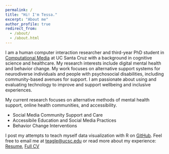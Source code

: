 ```yaml
---
permalink: /
title: "Hi! I'm Tessa."
excerpt: "About me"
author_profile: true
redirect_from: 
  - /about/
  - /about.html
---
```


I am a human computer interaction researcher and third-year PhD student in <a href="https://www.soe.ucsc.edu/departments/computational-media">Computational Media</a> at UC Santa Cruz with a background in cognitive science and healthcare. My research interests include digital mental health and behavior change. My work focuses on alternative support systems for neurodiverse individuals and people with psychosocial disabilities, including community-based avenues for support. I am passionate about using and evaluating technology to improve and support wellbeing and inclusive experiences.

My current research focuses on alternative methods of mental health support, online health communities, and accessibility. 
* Social Media Community Support and Care
* Accessibile Education and Social Media Practices
* Behavior Change Interventions
            
I post my attempts to teach myself data visualization with R on <a href="https://github.com/tessaeagle/TidyTuesday">GitHub</a>. Feel free to email me at teagle@ucsc.edu or read more about my experience: <a href="https://drive.google.com/file/d/1Vte5I-5ZVeCSynxbL5FxUTLD6b-SGJ2-/view?usp=sharing">Resume</a>, <a href="https://docs.google.com/document/d/1fVXjq2zpsLfV2D0ZVPjSc5PEJuSGxBjOFSl-BDnDwGc/edit?usp=sharing">Full CV</a>
